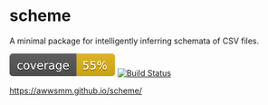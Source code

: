 # scheme
A minimal package for intelligently inferring schemata of CSV files.

![Alt text](target/coverage.svg) [![Build Status](https://travis-ci.com/awwsmm/scheme.svg?branch=master)](https://travis-ci.com/awwsmm/scheme)

https://awwsmm.github.io/scheme/
